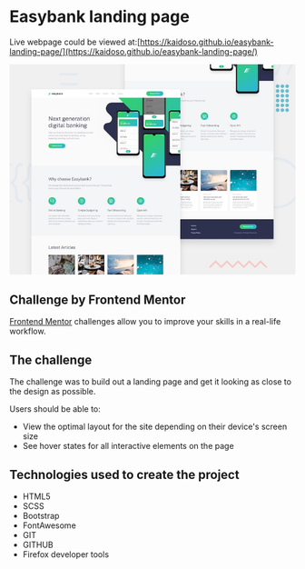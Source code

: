 # Easybank landing page

Live webpage could be viewed at:[https://kaidoso.github.io/easybank-landing-page/](https://kaidoso.github.io/easybank-landing-page/)

![Design preview for the Easybank landing page coding challenge](./design/desktop-preview.jpg)

## Challenge by Frontend Mentor

[Frontend Mentor](https://www.frontendmentor.io) challenges allow you to improve your skills in a real-life workflow.

## The challenge

The challenge was to build out a landing page and get it looking as close to the design as possible.

Users should be able to:

- View the optimal layout for the site depending on their device's screen size
- See hover states for all interactive elements on the page

## Technologies used to create the project 

<ul>
<li>HTML5</li>
<li>SCSS</li>
<li>Bootstrap</li>
<li>FontAwesome</li>
<li>GIT</li>
<li>GITHUB</li>
<li>Firefox developer tools</li>
</ul>